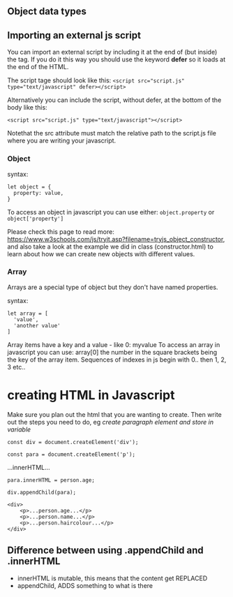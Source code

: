 ## Object data types

## Importing an external js script

You can import an external script by including it at the end of (but inside) the <head> tag. If you do it this way you should use the keyword **defer** so it loads at the end of the HTML.

The script tage should look like this:
`<script src="script.js" type="text/javascript" defer></script>`

Alternatively you can include the script, without defer, at the bottom of the body like this:

`<script src="script.js" type="text/javascript"></script>`

Notethat the src attribute must match the relative path to the script.js file where you are writing your javascript.

### Object

syntax:
```
let object = {
  property: value,
}
```
To access an object in javascript you can use either: 
`object.property` or `object['property']`

Please check this page to read more: https://www.w3schools.com/js/tryit.asp?filename=tryjs_object_constructor, and also take a look at the example we did in class (constructor.html) to learn about how we can create new objects with different values.


### Array
Arrays are a special type of object but they don't have named properties.

syntax:
```
let array = [
  'value',
  'another value'
]
```
Array items have a key and a value - like 0: myvalue To access an array in javascript you can use: array[0] the number in the square brackets being the key of the array item. Sequences of indexes in js begin with 0.. then 1, 2, 3 etc..



# creating HTML in Javascript

Make sure you plan out the html that you are wanting to create. Then write out the steps you need to do, eg _create paragraph element and store in variable_ 


```
const div = document.createElement('div');
```

<div></div>

```
const para = document.createElement('p');
```

<p>...innerHTML...</p>

```
para.innerHTML = person.age;

div.appendChild(para);
```
```
<div>
    <p>...person.age...</p>
    <p>...person.name...</p>
    <p>...person.haircolour...</p>
</div>
```
## Difference between using .appendChild and .innerHTML
- innerHTML is mutable, this means that the content get REPLACED
- appendChild, ADDS something to what is there
